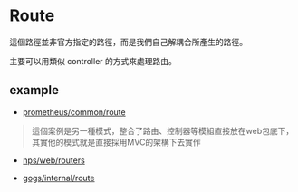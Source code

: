 # Route

這個路徑並非官方指定的路徑，而是我們自己解耦合所產生的路徑。

主要可以用類似 controller 的方式來處理路由。

## example

* [prometheus/common/route](https://github.com/prometheus/common/tree/main/route)

> 這個案例是另一種模式，整合了路由、控制器等模組直接放在web包底下，其實他的模式就是直接採用MVC的架構下去實作
* [nps/web/routers](https://github.com/ehang-io/nps/tree/master/web/routers)

* [gogs/internal/route](https://github.com/gogs/gogs/tree/main/internal/route)